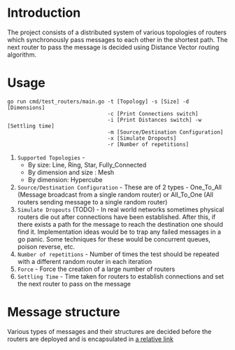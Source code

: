 # Introduction

The project consists of a distributed system of various topologies of routers which synchronously pass messages to each other in the shortest path. The next router to pass the message is decided using Distance Vector routing algorithm.

# Usage

```
go run cmd/test_routers/main.go -t [Topology] -s [Size] -d [Dimensions]
                                -c [Print Connections switch]
                                -i [Print Distances switch] -w [Settling time]
                                -m [Source/Destination Configuration]
                                -x [Simulate Dropouts]
                                -r [Number of repetitions]
```

1. `Supported Topologies` -
   * By size: Line, Ring, Star, Fully_Connected
   * By dimension and size : Mesh
   * By dimension: Hypercube
2. `Source/Destination Configuration` - These are of 2 types - One_To_All (Message broadcast from a single random router) or All_To_One (All routers sending message to a single random router)
3. `Simulate Dropouts` (TODO) - In real world networks sometimes physical routers die out after connections have been established. After this, if there exists a path for the message to reach the destination one should find it. Implementation ideas would be to trap any failed messages in a go panic. Some techniques for these would be concurrent queues, poison reverse, etc.
4. `Number of repetitions` - Number of times the test should be repeated with a different random router in each iteration
5. `Force` - Force the creation of a large number of routers
6. `Settling Time` - Time taken for routers to establish connections and set the next router to pass on the message

# Message structure

Various types of messages and their structures are decided before the routers are deployed and is encapsulated in [a relative link](Diagram.pdf)

